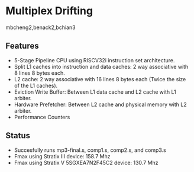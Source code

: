 # Multiplex Drifting
  mbcheng2,benack2,bchian3


## Features
- 5-Stage Pipeline CPU using RISCV32i instruction set architecture.
- Split L1 caches into instruction and data caches: 2 way associative with 8 lines 8 bytes each.
- L2 cache: 2 way associative with 16 lines 8 bytes each (Twice the size of the L1 caches).
- Eviction Write Buffer: Between L1 data cache and L2 cache with L1 arbiter.
- Hardware Prefetcher: Between L2 cache and physical memory with L2 arbiter.
- Performance Counters

## Status
- Succesfully runs mp3-final.s, comp1.s, comp2.s, and comp3.s
- Fmax using Stratix III device: 158.7 Mhz
- Fmax using Stratix V 5SGXEA7N2F45C2 device: 130.7 Mhz
